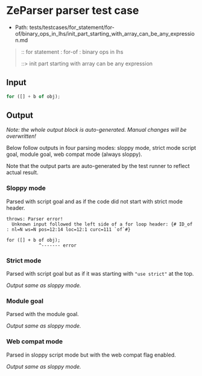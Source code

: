 # ZeParser parser test case

- Path: tests/testcases/for_statement/for-of/binary_ops_in_lhs/init_part_starting_with_array_can_be_any_expression.md

> :: for statement : for-of : binary ops in lhs
>
> ::> init part starting with array can be any expression

## Input

`````js
for ([] + b of obj);
`````

## Output

_Note: the whole output block is auto-generated. Manual changes will be overwritten!_

Below follow outputs in four parsing modes: sloppy mode, strict mode script goal, module goal, web compat mode (always sloppy).

Note that the output parts are auto-generated by the test runner to reflect actual result.

### Sloppy mode

Parsed with script goal and as if the code did not start with strict mode header.

`````
throws: Parser error!
  Unknown input followed the left side of a for loop header: {# ID_of : nl=N ws=N pos=12:14 loc=12:1 curc=111 `of`#}

for ([] + b of obj);
            ^------- error
`````

### Strict mode

Parsed with script goal but as if it was starting with `"use strict"` at the top.

_Output same as sloppy mode._

### Module goal

Parsed with the module goal.

_Output same as sloppy mode._

### Web compat mode

Parsed in sloppy script mode but with the web compat flag enabled.

_Output same as sloppy mode._
